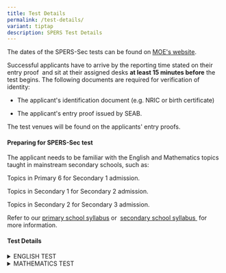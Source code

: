 ```yaml
---
title: Test Details
permalink: /test-details/
variant: tiptap
description: SPERS Test Details
---
```

<p>The dates of the SPERS-Sec tests can be found on&nbsp;<a href="https://www.moe.gov.sg/returning-singaporeans/secondary/spers/test-details" rel="noopener noreferrer nofollow" target="_blank"><u>MOE's website</u></a>.</p>
<p>Successful applicants have to arrive by the reporting time stated on their
entry proof&nbsp; and sit at their assigned desks&nbsp;<strong>at least 15 minutes before</strong>&nbsp;the
test begins. The following documents are required for verification of identity:</p>
<ul data-tight="true" class="tight">
<li>
<p>The applicant's identification document (e.g. NRIC or birth certificate)</p>
</li>
<li>
<p>The applicant's entry proof issued by SEAB.</p>
</li>
</ul>
<p>The test venues will be found on the applicants' entry proofs.</p>
<h4><strong>Preparing for SPERS-Sec test</strong></h4>
<p>The applicant needs to be familiar with the English and Mathematics topics
taught in mainstream secondary schools, such as:</p>
<p>Topics in Primary 6 for Secondary 1 admission.</p>
<p>Topics in Secondary 1 for Secondary 2 admission.</p>
<p>Topics in Secondary 2 for Secondary 3 admission.</p>
<p>Refer to our&nbsp;<a href="https://www.moe.gov.sg/primary/curriculum/syllabus" rel="noopener noreferrer nofollow" target="_blank"><u>primary school syllabus</u></a>&nbsp;or&nbsp;
<a href="https://www.moe.gov.sg/secondary/courses/express/electives" rel="noopener noreferrer nofollow" target="_blank"><u>secondary school syllabus</u>
</a>&nbsp;for more information.</p>
<h4><strong>Test Details</strong></h4>
<div data-type="detailGroup" class="isomer-accordion isomer-accordion-white">
<details class="isomer-details">
<summary>ENGLISH TEST</summary>
<div data-type="detailsContent" class="isomer-details-content">
<p>The English test comprises two parts. The applicant will be given 2 hours
and 10 minutes to complete it:
<br>
</p>
<h4><strong>Part 1: Writing</strong></h4>
<p>2 topics are set for Secondary 1, while 4 topics are set for Secondary
2 and Secondary 3.</p>
<p>The applicant has to choose 1 topic for composition writing. The word
limits for the different academic levels are as follows:</p>
<ul data-tight="true" class="tight">
<li>
<p>Secondary 1: 200 to 300 words</p>
</li>
<li>
<p>Secondary 2: 250 to 350 words</p>
</li>
<li>
<p>Secondary 3: 300 to 400 words</p>
</li>
</ul>
<h4><strong>Part 2: Comprehension and language use</strong></h4>
<ul data-tight="true" class="tight">
<li>
<p>Compulsory multiple-choice questions</p>
</li>
<li>
<p>Comprehension (based on 2 passages): 15 items</p>
</li>
<li>
<p>Comprehension cloze (based on 2 passages): 15 items</p>
</li>
<li>
<p>Vocabulary: 10 items</p>
</li>
<li>
<p>Grammar: 10 items</p>
</li>
</ul>
</div>
</details>
<details class="isomer-details">
<summary>MATHEMATICS TEST</summary>
<div data-type="detailsContent" class="isomer-details-content">
<h4><strong>Mathematics test</strong></h4>
<p>The Mathematics test comprises 2 parts. The applicant will be given 30
minutes to complete Part 1, and 1 hour and 45 minutes to complete Part
2. They will not be allowed to use a calculator.</p>
<h4><strong>Part 1</strong></h4>
<p>Multiple-choice questions: 34 items</p>
<table>
<tbody>
<tr>
<td rowspan="1" colspan="1">
<p>The applicant will need a pencil to shade the answers on the <strong><a href="https://www.moe.gov.sg/-/media/files/others/sample-oas.ashx" rel="noopener noreferrer nofollow" target="_blank"><u>Optical Answer Sheet (OAS)</u></a></strong> provided.</p>
</td>
</tr>
</tbody>
</table>
<h4><strong>Part 2</strong></h4>
<ul data-tight="true" class="tight">
<li>
<p>Short-answer questions: 20 items</p>
</li>
<li>
<p>Open-ended questions: 10 to 15 items</p>
</li>
</ul>
<p>For both short-answer and open-ended questions, the applicant has to show
the method of solution clearly by writing their working steps in the spaces
provided in addition to providing the final answers.</p>
<p>Generally, open-ended questions require longer and more complex method
of solutions as compared to short-answer questions.</p>
<p></p>
</div>
</details>
</div>
<p></p>
<p></p>